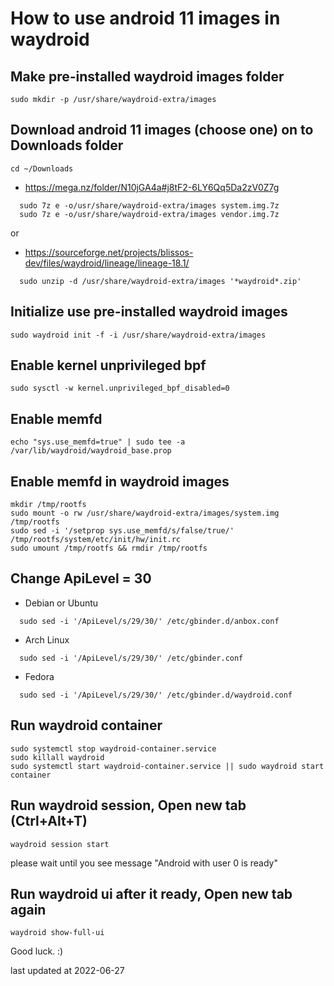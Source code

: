 # How to use android 11 images in waydroid

## Make pre-installed waydroid images folder
```
sudo mkdir -p /usr/share/waydroid-extra/images
```

## Download android 11 images (choose one) on to Downloads folder
```
cd ~/Downloads
```
- https://mega.nz/folder/N10jGA4a#j8tF2-6LY6Qq5Da2zV0Z7g
```
  sudo 7z e -o/usr/share/waydroid-extra/images system.img.7z
  sudo 7z e -o/usr/share/waydroid-extra/images vendor.img.7z
```
  or

- https://sourceforge.net/projects/blissos-dev/files/waydroid/lineage/lineage-18.1/
```
  sudo unzip -d /usr/share/waydroid-extra/images '*waydroid*.zip'
```

## Initialize use pre-installed waydroid images
```
sudo waydroid init -f -i /usr/share/waydroid-extra/images
```

## Enable kernel unprivileged bpf
```
sudo sysctl -w kernel.unprivileged_bpf_disabled=0
```

## Enable memfd
```
echo "sys.use_memfd=true" | sudo tee -a /var/lib/waydroid/waydroid_base.prop
```

## Enable memfd in waydroid images
```
mkdir /tmp/rootfs
sudo mount -o rw /usr/share/waydroid-extra/images/system.img /tmp/rootfs
sudo sed -i '/setprop sys.use_memfd/s/false/true/' /tmp/rootfs/system/etc/init/hw/init.rc
sudo umount /tmp/rootfs && rmdir /tmp/rootfs 
```

## Change ApiLevel = 30
- Debian or Ubuntu
```
  sudo sed -i '/ApiLevel/s/29/30/' /etc/gbinder.d/anbox.conf
```

- Arch Linux
```
  sudo sed -i '/ApiLevel/s/29/30/' /etc/gbinder.conf
```

- Fedora
```
  sudo sed -i '/ApiLevel/s/29/30/' /etc/gbinder.d/waydroid.conf
```

## Run waydroid container
```
sudo systemctl stop waydroid-container.service
sudo killall waydroid
sudo systemctl start waydroid-container.service || sudo waydroid start container
```

## Run waydroid session, Open new tab (Ctrl+Alt+T)
```
waydroid session start
```

please wait until you see message "Android with user 0 is ready"

## Run waydroid ui after it ready, Open new tab again
```
waydroid show-full-ui
```


Good luck. :)


last updated at 2022-06-27


